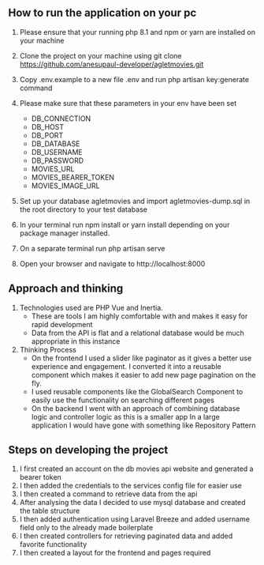 ## How to run the application on your pc

1. Please ensure that your running php 8.1 and npm or yarn are installed on your machine
2. Clone the project on your machine using git clone https://github.com/anesupaul-developer/agletmovies.git
3. Copy .env.example to a new file .env and run php artisan key:generate command
4. Please make sure that these parameters in your env have been set
    - DB_CONNECTION
    - DB_HOST 
    - DB_PORT 
    - DB_DATABASE
    - DB_USERNAME
    - DB_PASSWORD
    - MOVIES_URL
    - MOVIES_BEARER_TOKEN
    - MOVIES_IMAGE_URL

5. Set up your database agletmovies and import agletmovies-dump.sql in the root directory to your test database
6. In your terminal run npm install or yarn install depending on your package manager installed.
7. On a separate terminal run php artisan serve
8. Open your browser and navigate to http://localhost:8000



## Approach and thinking
1. Technologies used are PHP Vue and Inertia.
    - These are tools I am highly comfortable with and makes it easy for rapid development
    - Data from the API is flat and a relational database would be much appropriate in this instance
2. Thinking Process 
   - On the frontend I used a slider like paginator as it gives a better use experience and engagement. I converted it into a 
     reusable component which makes it easier to add new page pagination on the fly.
   - I used reusable components like the GlobalSearch Component to easily use the functionality on searching different pages
   - On the backend I went with an approach of combining database logic and controller logic as this is a smaller app
     In a large application I would have gone with something like Repository Pattern

## Steps on developing the project

1. I first created an account on the db movies api website and generated a bearer token
2. I then added the credentials to the services config file for easier use
3. I then created a command to retrieve data from the api
4. After analysing the data I decided to use mysql database and created the table structure
5. I then added authentication using Laravel Breeze and added username field only to the already made boilerplate
6. I then created controllers for retrieving paginated data and added favorite functionality
7. I then created a layout for the frontend and pages required

